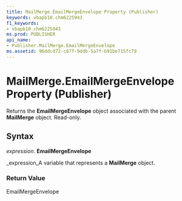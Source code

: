 ```yaml
---
title: MailMerge.EmailMergeEnvelope Property (Publisher)
keywords: vbapb10.chm6225943
f1_keywords:
- vbapb10.chm6225943
ms.prod: PUBLISHER
api_name:
- Publisher.MailMerge.EmailMergeEnvelope
ms.assetid: 96ddcd72-c87f-9ddb-5a7f-b91be715fc79
---
```



# MailMerge.EmailMergeEnvelope Property (Publisher)

Returns the  **EmailMergeEnvelope** object associated with the parent **MailMerge** object. Read-only.


## Syntax

 _expression_. **EmailMergeEnvelope**

 _expression_A variable that represents a  **MailMerge** object.


### Return Value

EmailMergeEnvelope


